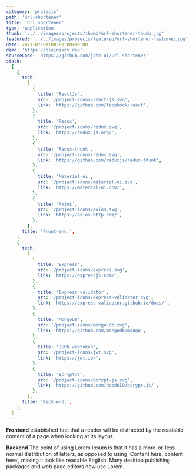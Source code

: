 ```yaml
---
category: 'projects'
path: 'url-shortener'
title: 'Url shortener'
type: 'Application'
thumb: '../../images/projects/thumb/url-shortener-thumb.jpg'
featured: '../../images/projects/featured/url-shortener-featured.jpg'
date: 2021-07-01T00:00:00+00:00
demo: 'https://oleinikov.dev'
sourceCode: 'https://github.com/john-ol/url-shortener'
stack:
  [
    {
      tech:
        [
          {
            title: 'ReactJs',
            src: '/project-icons/react-js.svg',
            link: 'https://github.com/facebook/react',
          },
          {
            title: 'Redux',
            src: '/project-icons/redux.svg',
            link: 'https://redux.js.org/',
          },
          {
            title: 'Redux-thunk',
            src: '/project-icons/redux.svg',
            link: 'https://github.com/reduxjs/redux-thunk',
          },
          {
            title: 'Material-ui',
            src: '/project-icons/material-ui.svg',
            link: 'https://material-ui.com/',
          },
          {
            title: 'Axios',
            src: '/project-icons/axios.svg',
            link: 'https://axios-http.com/',
          },
        ],
      title: 'Front-end:',
    },
    {
      tech:
        [
          {
            title: 'Express',
            src: '/project-icons/express.svg',
            link: 'https://expressjs.com/',
          },
          {
            title: 'Express validator',
            src: '/project-icons/express-validator.svg',
            link: 'https://express-validator.github.io/docs/',
          },
          {
            title: 'MongoDB',
            src: '/project-icons/mongo-db.svg',
            link: 'https://github.com/mongodb/mongo',
          },
          {
            title: 'JSON webtoken',
            src: '/project-icons/jwt.svg',
            link: 'https://jwt.io/',
          },
          {
            title: 'BcryptJs',
            src: '/project-icons/bcrypt-js.svg',
            link: 'https://github.com/dcodeIO/bcrypt.js/',
          },
        ],
      title: 'Back-end:',
    },
  ]
---
```


**Frontend** established fact that a reader will be distracted by the readable content of a page when looking at its layout.

**Backend** The point of using Lorem Ipsum is that it has a more-or-less normal distribution of letters, as opposed to using 'Content here, content here', making it look like readable English. Many desktop publishing packages and web page editors now use Lorem.
